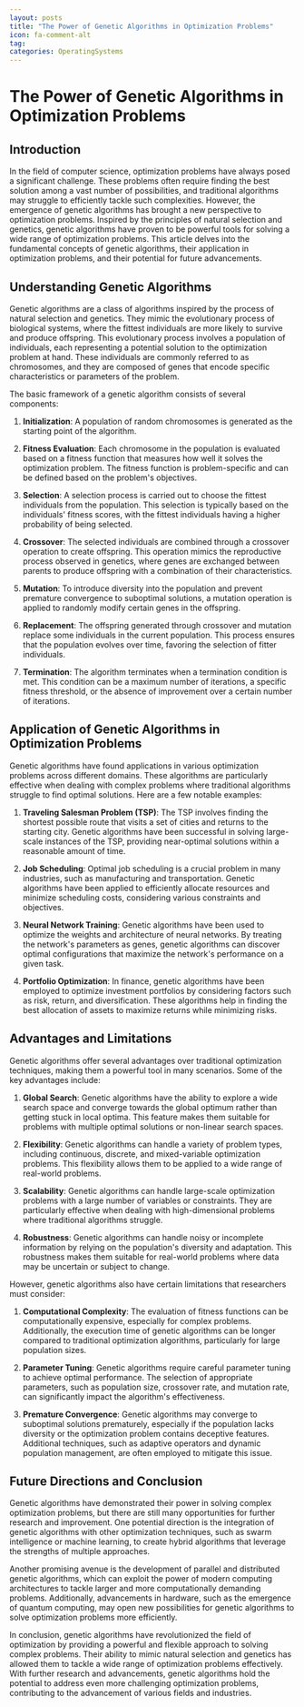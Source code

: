```yaml
---
layout: posts
title: "The Power of Genetic Algorithms in Optimization Problems"
icon: fa-comment-alt
tag:      
categories: OperatingSystems
---
```



# The Power of Genetic Algorithms in Optimization Problems

## Introduction

In the field of computer science, optimization problems have always posed a significant challenge. These problems often require finding the best solution among a vast number of possibilities, and traditional algorithms may struggle to efficiently tackle such complexities. However, the emergence of genetic algorithms has brought a new perspective to optimization problems. Inspired by the principles of natural selection and genetics, genetic algorithms have proven to be powerful tools for solving a wide range of optimization problems. This article delves into the fundamental concepts of genetic algorithms, their application in optimization problems, and their potential for future advancements.

## Understanding Genetic Algorithms

Genetic algorithms are a class of algorithms inspired by the process of natural selection and genetics. They mimic the evolutionary process of biological systems, where the fittest individuals are more likely to survive and produce offspring. This evolutionary process involves a population of individuals, each representing a potential solution to the optimization problem at hand. These individuals are commonly referred to as chromosomes, and they are composed of genes that encode specific characteristics or parameters of the problem.

The basic framework of a genetic algorithm consists of several components:

1. **Initialization**: A population of random chromosomes is generated as the starting point of the algorithm.

2. **Fitness Evaluation**: Each chromosome in the population is evaluated based on a fitness function that measures how well it solves the optimization problem. The fitness function is problem-specific and can be defined based on the problem's objectives.

3. **Selection**: A selection process is carried out to choose the fittest individuals from the population. This selection is typically based on the individuals' fitness scores, with the fittest individuals having a higher probability of being selected.

4. **Crossover**: The selected individuals are combined through a crossover operation to create offspring. This operation mimics the reproductive process observed in genetics, where genes are exchanged between parents to produce offspring with a combination of their characteristics.

5. **Mutation**: To introduce diversity into the population and prevent premature convergence to suboptimal solutions, a mutation operation is applied to randomly modify certain genes in the offspring.

6. **Replacement**: The offspring generated through crossover and mutation replace some individuals in the current population. This process ensures that the population evolves over time, favoring the selection of fitter individuals.

7. **Termination**: The algorithm terminates when a termination condition is met. This condition can be a maximum number of iterations, a specific fitness threshold, or the absence of improvement over a certain number of iterations.

## Application of Genetic Algorithms in Optimization Problems

Genetic algorithms have found applications in various optimization problems across different domains. These algorithms are particularly effective when dealing with complex problems where traditional algorithms struggle to find optimal solutions. Here are a few notable examples:

1. **Traveling Salesman Problem (TSP)**: The TSP involves finding the shortest possible route that visits a set of cities and returns to the starting city. Genetic algorithms have been successful in solving large-scale instances of the TSP, providing near-optimal solutions within a reasonable amount of time.

2. **Job Scheduling**: Optimal job scheduling is a crucial problem in many industries, such as manufacturing and transportation. Genetic algorithms have been applied to efficiently allocate resources and minimize scheduling costs, considering various constraints and objectives.

3. **Neural Network Training**: Genetic algorithms have been used to optimize the weights and architecture of neural networks. By treating the network's parameters as genes, genetic algorithms can discover optimal configurations that maximize the network's performance on a given task.

4. **Portfolio Optimization**: In finance, genetic algorithms have been employed to optimize investment portfolios by considering factors such as risk, return, and diversification. These algorithms help in finding the best allocation of assets to maximize returns while minimizing risks.

## Advantages and Limitations

Genetic algorithms offer several advantages over traditional optimization techniques, making them a powerful tool in many scenarios. Some of the key advantages include:

1. **Global Search**: Genetic algorithms have the ability to explore a wide search space and converge towards the global optimum rather than getting stuck in local optima. This feature makes them suitable for problems with multiple optimal solutions or non-linear search spaces.

2. **Flexibility**: Genetic algorithms can handle a variety of problem types, including continuous, discrete, and mixed-variable optimization problems. This flexibility allows them to be applied to a wide range of real-world problems.

3. **Scalability**: Genetic algorithms can handle large-scale optimization problems with a large number of variables or constraints. They are particularly effective when dealing with high-dimensional problems where traditional algorithms struggle.

4. **Robustness**: Genetic algorithms can handle noisy or incomplete information by relying on the population's diversity and adaptation. This robustness makes them suitable for real-world problems where data may be uncertain or subject to change.

However, genetic algorithms also have certain limitations that researchers must consider:

1. **Computational Complexity**: The evaluation of fitness functions can be computationally expensive, especially for complex problems. Additionally, the execution time of genetic algorithms can be longer compared to traditional optimization algorithms, particularly for large population sizes.

2. **Parameter Tuning**: Genetic algorithms require careful parameter tuning to achieve optimal performance. The selection of appropriate parameters, such as population size, crossover rate, and mutation rate, can significantly impact the algorithm's effectiveness.

3. **Premature Convergence**: Genetic algorithms may converge to suboptimal solutions prematurely, especially if the population lacks diversity or the optimization problem contains deceptive features. Additional techniques, such as adaptive operators and dynamic population management, are often employed to mitigate this issue.

## Future Directions and Conclusion

Genetic algorithms have demonstrated their power in solving complex optimization problems, but there are still many opportunities for further research and improvement. One potential direction is the integration of genetic algorithms with other optimization techniques, such as swarm intelligence or machine learning, to create hybrid algorithms that leverage the strengths of multiple approaches.

Another promising avenue is the development of parallel and distributed genetic algorithms, which can exploit the power of modern computing architectures to tackle larger and more computationally demanding problems. Additionally, advancements in hardware, such as the emergence of quantum computing, may open new possibilities for genetic algorithms to solve optimization problems more efficiently.

In conclusion, genetic algorithms have revolutionized the field of optimization by providing a powerful and flexible approach to solving complex problems. Their ability to mimic natural selection and genetics has allowed them to tackle a wide range of optimization problems effectively. With further research and advancements, genetic algorithms hold the potential to address even more challenging optimization problems, contributing to the advancement of various fields and industries.